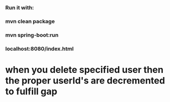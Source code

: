 ### Run it with:
### mvn clean package
### mvn spring-boot:run
### localhost:8080/index.html
# when you delete specified user then the proper userId's are decremented to fulfill gap

